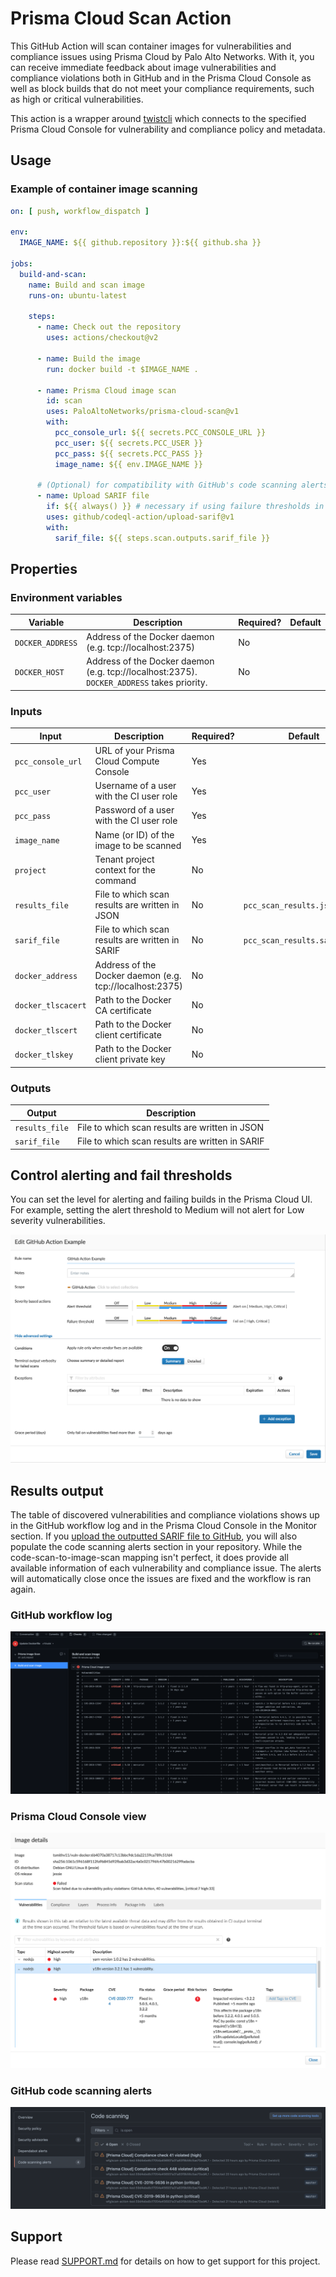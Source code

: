 # Prisma Cloud Scan Action
This GitHub Action will scan container images for vulnerabilities and compliance issues using Prisma Cloud by Palo Alto Networks. With it, you can receive immediate feedback about image vulnerabilities and compliance violations both in GitHub and in the Prisma Cloud Console as well as block builds that do not meet your compliance requirements, such as high or critical vulnerabilities.

This action is a wrapper around [twistcli](https://docs.twistlock.com/docs/compute_edition/tools/twistcli_scan_images.html) which connects to the specified Prisma Cloud Console for vulnerability and compliance policy and metadata.

## Usage
### Example of container image scanning
```yaml
on: [ push, workflow_dispatch ]

env:
  IMAGE_NAME: ${{ github.repository }}:${{ github.sha }}

jobs:
  build-and-scan:
    name: Build and scan image
    runs-on: ubuntu-latest

    steps:
      - name: Check out the repository
        uses: actions/checkout@v2

      - name: Build the image
        run: docker build -t $IMAGE_NAME .

      - name: Prisma Cloud image scan
        id: scan
        uses: PaloAltoNetworks/prisma-cloud-scan@v1
        with:
          pcc_console_url: ${{ secrets.PCC_CONSOLE_URL }}
          pcc_user: ${{ secrets.PCC_USER }}
          pcc_pass: ${{ secrets.PCC_PASS }}
          image_name: ${{ env.IMAGE_NAME }}

      # (Optional) for compatibility with GitHub's code scanning alerts
      - name: Upload SARIF file
        if: ${{ always() }} # necessary if using failure thresholds in the image scan
        uses: github/codeql-action/upload-sarif@v1
        with:
          sarif_file: ${{ steps.scan.outputs.sarif_file }}
```


## Properties
### Environment variables
| Variable | Description | Required? | Default |
|---|---|---|---|
| `DOCKER_ADDRESS` | Address of the Docker daemon (e.g. tcp://localhost:2375) | No |  |
| `DOCKER_HOST` | Address of the Docker daemon (e.g. tcp://localhost:2375). `DOCKER_ADDRESS` takes priority. | No |  |

### Inputs
| Input | Description | Required? | Default |
|---|---|---|---|
| `pcc_console_url` | URL of your Prisma Cloud Compute Console | Yes |  |
| `pcc_user` | Username of a user with the CI user role | Yes |  |
| `pcc_pass` | Password of a user with the CI user role | Yes |  |
| `image_name` | Name (or ID) of the image to be scanned | Yes |  |
| `project` | Tenant project context for the command | No |  |
| `results_file` | File to which scan results are written in JSON | No | `pcc_scan_results.json` |
| `sarif_file` | File to which scan results are written in SARIF | No | `pcc_scan_results.sarif.json` |
| `docker_address` | Address of the Docker daemon (e.g. tcp://localhost:2375) | No |  |
| `docker_tlscacert` | Path to the Docker CA certificate | No |  |
| `docker_tlscert` | Path to the Docker client certificate | No |  |
| `docker_tlskey` | Path to the Docker client private key | No |  |

### Outputs
| Output | Description |
|---|---|
| `results_file` | File to which scan results are written in JSON |
| `sarif_file` | File to which scan results are written in SARIF |

## Control alerting and fail thresholds
You can set the level for alerting and failing builds in the Prisma Cloud UI. For example, setting the alert threshold to Medium will not alert for Low severity vulnerabilities.

<img src="./images/pc_ci_rule_example.png">

## Results output
The table of discovered vulnerabilities and compliance violations shows up in the GitHub workflow log and in the Prisma Cloud Console in the Monitor section. If you [upload the outputted SARIF file to GitHub](https://docs.github.com/en/code-security/secure-coding/integrating-with-code-scanning/uploading-a-sarif-file-to-github), you will also populate the code scanning alerts section in your repository. While the code-scan-to-image-scan mapping isn't perfect, it does provide all available information of each vulnerability and compliance issue. The alerts will automatically close once the issues are fixed and the workflow is ran again.

### GitHub workflow log
<img src="./images/pc_github_log_output.png">

### Prisma Cloud Console view
<img src="./images/pc_ui_result.png">

### GitHub code scanning alerts
<img src="./images/pc_github_code_scanning.png">

## Support
Please read [SUPPORT.md](SUPPORT.md) for details on how to get support for this project.
